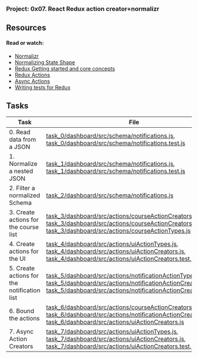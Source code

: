 ### Project: 0x07. React Redux action creator+normalizr

## Resources

#### Read or watch:

* [Normalizr](https://intranet.alxswe.com/rltoken/lApUP5b9xtR2_yW2f2WsLA)
* [Normalizing State Shape](https://intranet.alxswe.com/rltoken/fFyKP9fUVnyFCTOCeLUN4A)
* [Redux Getting started and core concepts](https://intranet.alxswe.com/rltoken/PgOVCavA2EKKaXevbEeq4A)
* [Redux Actions](https://intranet.alxswe.com/rltoken/0XROwvWYxWqt97UmKDM7lw)
* [Async Actions](https://intranet.alxswe.com/rltoken/hLMWlnrGL4NAq-vZ_S560w)
* [Writing tests for Redux](https://intranet.alxswe.com/rltoken/TpqsZMneviPn4OiD8PPNqg)
## Tasks

| Task | File |
| ---- | ---- |
| 0. Read data from a JSON | [task_0/dashboard/src/schema/notifications.js](./task_0/dashboard/src/schema/notifications.js), [task_0/dashboard/src/schema/notifications.test.js](./task_0/dashboard/src/schema/notifications.test.js) |
| 1. Normalize a nested JSON | [task_1/dashboard/src/schema/notifications.js](./task_1/dashboard/src/schema/notifications.js), [task_1/dashboard/src/schema/notifications.test.js](./task_1/dashboard/src/schema/notifications.test.js) |
| 2. Filter a normalized Schema | [task_2/dashboard/src/schema/notifications.js](./task_2/dashboard/src/schema/notifications.js) |
| 3. Create actions for the course list | [task_3/dashboard/src/actions/courseActionCreators.js](./task_3/dashboard/src/actions/courseActionCreators.js), [task_3/dashboard/src/actions/courseActionCreators.test.js](./task_3/dashboard/src/actions/courseActionCreators.test.js), [task_3/dashboard/src/actions/courseActionTypes.js](./task_3/dashboard/src/actions/courseActionTypes.js) |
| 4. Create actions for the UI | [task_4/dashboard/src/actions/uiActionTypes.js](./task_4/dashboard/src/actions/uiActionTypes.js), [task_4/dashboard/src/actions/uiActionCreators.js](./task_4/dashboard/src/actions/uiActionCreators.js), [task_4/dashboard/src/actions/uiActionCreators.test.js](./task_4/dashboard/src/actions/uiActionCreators.test.js) |
| 5. Create actions for the notification list | [task_5/dashboard/src/actions/notificationActionTypes.js](./task_5/dashboard/src/actions/notificationActionTypes.js), [task_5/dashboard/src/actions/notificationActionCreators.js](./task_5/dashboard/src/actions/notificationActionCreators.js), [task_5/dashboard/src/actions/notificationActionCreators.test.js](./task_5/dashboard/src/actions/notificationActionCreators.test.js) |
| 6. Bound the actions | [task_6/dashboard/src/actions/courseActionCreators.js](./task_6/dashboard/src/actions/courseActionCreators.js), [task_6/dashboard/src/actions/notificationActionCreators.js](./task_6/dashboard/src/actions/notificationActionCreators.js), [task_6/dashboard/src/actions/uiActionCreators.js](./task_6/dashboard/src/actions/uiActionCreators.js) |
| 7. Async Action Creators | [task_7/dashboard/src/actions/uiActionTypes.js](./task_7/dashboard/src/actions/uiActionTypes.js), [task_7/dashboard/src/actions/uiActionCreators.js](./task_7/dashboard/src/actions/uiActionCreators.js), [task_7/dashboard/src/actions/uiActionCreators.test.js](./task_7/dashboard/src/actions/uiActionCreators.test.js) |


